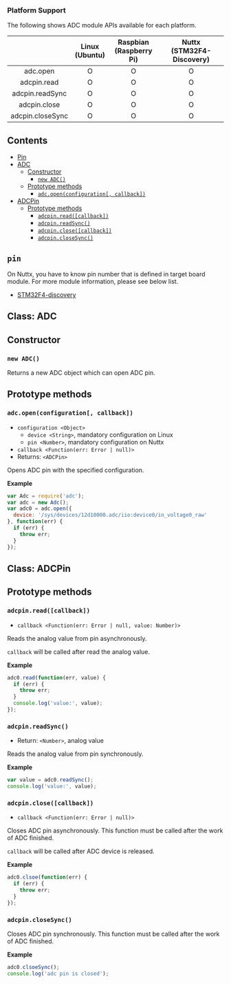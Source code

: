 ### Platform Support

The following shows ADC module APIs available for each platform.

|  | Linux<br/>(Ubuntu) | Raspbian<br/>(Raspberry Pi) | Nuttx<br/>(STM32F4-Discovery) |
| :---: | :---: | :---: | :---: |
| adc.open | O | O | O |
| adcpin.read | O | O | O |
| adcpin.readSync | O | O | O |
| adcpin.close | O | O | O |
| adcpin.closeSync | O | O | O |


## Contents
* [Pin](#pin)
* [ADC](#adc)
  * [Constructor](#adc-constructor)
    * [`new ADC()`](#adc-new)
  * [Prototype methods](#adc-prototype-methods)
    * [`adc.open(configuration[, callback])`](#adc-open)
* [ADCPin](#adcpin)
  * [Prototype methods](#adcpin-prototype-methods)
    * [`adcpin.read([callback])`](#adcpin-read)
    * [`adcpin.readSync()`](#adcpin-read-sync)
    * [`adcpin.close([callback])`](#adcpin-close)
    * [`adcpin.closeSync()`](#adcpin-close-sync)

## `pin` <a name="pin"></a>
On Nuttx, you have to know pin number that is defined in target board module. For more module information, please see below list.
  * [STM32F4-discovery](../targets/nuttx/stm32f4dis/IoT.js-API-Stm32f4dis.md#adc-pin)

## Class: ADC <a name="adc"></a>


## Constructor <a name="adc-constructor"></a>


### `new ADC()` <a name="adc-new"></a>

Returns a new ADC object which can open ADC pin.


## Prototype methods <a name="adc-prototype-methods"></a>


### `adc.open(configuration[, callback])` <a name="adc-open"></a>
* `configuration <Object>`
  * `device <String>`, mandatory configuration on Linux
  * `pin <Number>`, mandatory configuration on Nuttx
* `callback <Function(err: Error | null)>`
* Returns: `<ADCPin>`

Opens ADC pin with the specified configuration.

**Example**
```js
var Adc = require('adc');
var adc = new Adc();
var adc0 = adc.open({
  device: '/sys/devices/12d10000.adc/iio:device0/in_voltage0_raw'
}, function(err) {
  if (err) {
    throw err;
  }
});
```


## Class: ADCPin <a name="adcpin"></a>


## Prototype methods <a name="adcpin-prototype-methods"></a>


### `adcpin.read([callback])` <a name="adcpin-read"></a>
* `callback <Function(err: Error | null, value: Number)>`

Reads the analog value from pin asynchronously.

`callback` will be called after read the analog value.

**Example**
```js
adc0.read(function(err, value) {
  if (err) {
    throw err;
  }
  console.log('value:', value);
});
```


### `adcpin.readSync()` <a name="adcpin-read-sync"></a>
* Return: `<Number>`, analog value

Reads the analog value from pin synchronously.

**Example**
```js
var value = adc0.readSync();
console.log('value:', value);
```


### `adcpin.close([callback])` <a name="adcpin-close"></a>
* `callback <Function(err: Error | null)>`

Closes ADC pin asynchronously. This function must be called after the work of ADC finished.

`callback` will be called after ADC device is released.

**Example**
```js
adc0.clsoe(function(err) {
  if (err) {
    throw err;
  }
});
```


### `adcpin.closeSync()` <a name="adcpin-close-sync"></a>

Closes ADC pin synchronously. This function must be called after the work of ADC finished.

**Example**
```js
adc0.clsoeSync();
console.log('adc pin is closed');
```
